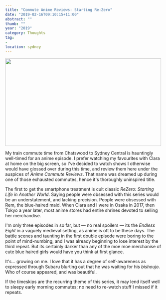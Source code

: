 ```yaml
---
title: "Commute Anime Reviews: Starting Re:Zero"
date: "2019-02-16T09:10:15+11:00"
abstract: ""
thumb: ""
year: "2019"
category: Thoughts
tag:
- 
location: sydney
---
```

<p><img src="https://rubenerd.com/files/2019/screenie-rez-0101@1x.jpg" srcset="https://rubenerd.com/files/2019/screenie-rez-0101@1x.jpg 1x, https://rubenerd.com/files/2019/screenie-rez-0101@2x.jpg 2x" alt="" style="width:500px; height:281px;" /></p>

My train commute time from Chatswood to Sydney Central is hauntingly well-timed for an anime episode. I prefer watching my favourites with Clara at home on the big screen, so I've decided to watch shows I otherwise would have glossed over during this time, and review them here under the auspices of *Anime Commute Reviews*. That name was dreamed up during one of those exhausted commutes, hence it's thoroughly uninspired title.

The first to get the smartphone treatment is cult classic *ReZero: Starting Life in Another World*. Saying people were obsessed with this series would be an understatement, and lacking precision. People were obsessed with Rem, the blue-haired maid. When Clara and I were in Osaka in 2017, then Tokyo a year later, most anime stores had entire shrines devoted to selling her merchandise.

I'm only three episodes in so far, but — no real spoilers — its the *Endless Eight* in a vaguely medieval setting, as anime is oft to be these days. The battle scenes and taunting in the first double episode were boring to the point of mind-numbing, and I was already beginning to lose interest by the third repeat. But its certainly darker than any of the moe moe merchanise of cute blue haired girls would have you think at first glance.

It's... growing on me. I love that it has a degree of self-awareness as expressed through Subaru blurting out that he was waiting for his *bishoujo*. Who of course appeared, and was beautiful.

If the timeskips are the recurring theme of this series, it may lend itself well to sleepy early morning commutes; no need to re-watch stuff I missed if it repeats.
